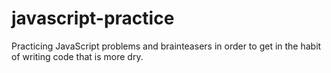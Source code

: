 # javascript-practice
Practicing JavaScript problems and brainteasers in order to get in the habit of writing code that is more dry.
